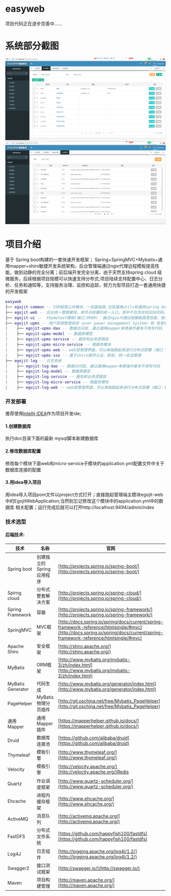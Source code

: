# easyweb
项目代码正在逐步完善中……
# 系统部分截图
![用户管理](doc/截图/用户管理.png)
![日志管理](doc/截图/日志管理.png)
# 项目介绍
 基于 Spring boot构建的一套快速开发框架； Spring+SpringMVC+Mybatis+通用mapper+shiro敏捷开发系统架构，后台管理端通过ngix代理远程模板提高性能，做到动静的完全分离；前后端开发完全分离，由于天然支持spring cloud 级微服务，后续根据项目规模可以快速支持分布式;项目陆续支持配置中心、日志分析、任务和通知等，支持服务治理、监控和追踪，努力为型项目打造一套通用快捷的开发框架
``` lua
easyweb
├── egojit-common -- SSM框架公共模块，一些基础类,包括通用utils和通用spring boot config
├── egojit-web -- 后台统一管理模块，单节点部署的统一入口，其中不包含任何实际代码，实际代码被写在各个模块中（端口：9494）
├── egojit-ui --  thymeleaf模板(端口:9999)  通过ngix代理远程模板提高性能，做到动静的完全分离；前后端开发完全分离
├── egojit-upms -- 用户权限管理系统（user power management System）和 登录管理
|    ├── egojit-upms-dao -- 数据访问层，通过通用mapper单表操作基本不用写代码
|    ├── egojit-upms-model -- 数据库模型
|    ├── egojit-upms-service -- 服务和业务逻辑层
|    ├── egojit-upms-micro-service -- 微服务模块
|    ├── egojit-upms-web -- web层管理界面，可以单独跑起来进行分布式部署（端口：9393）
|    ├── egojit-upms-sso -- 基于shiro提供认证、授权、统一会话管理
├── egojit-log -- 日志系统
|    ├── egojit-log-dao -- 数据访问层，通过通用mapper单表操作基本不用写代码
|    ├── egojit-log-model -- 数据库模型
|    ├── egojit-log-service -- 服务和业务逻辑层
|    ├── egojit-log-micro-service -- 微服务模块
|    ├── egojit-log-web -- web层管理界面，可以单独跑起来进行分布式部署（端口：9595）
```
### 开发部署
推荐使用[Intellij IDEA](http://www.jetbrains.com/idea/)作为项目开发ide;
#### 1.创建数据库
执行doc目录下面的最新 mysql脚本新建数据库
#### 2.修改数据库配置
修改每个模块下面web和micro-service子模块的application.yml配置文件中关于数据库连接的配置
#### 3.用idea导入项目
用idea导入项目pom文件以project方式打开；直接跑起管理端主模块egojit-web中的EgojitWebApplication;当然别忘记修改这个模块中的application.yml中的数据库
相关配置；运行完成后就可以打开http://localhost:9494/admin/index
### 技术选型

#### 后端技术:
技术 | 名称 | 官网
----|------|----
Spring boot | 创建独立的Spring应用程序 |[http://projects.spring.io/spring-boot/](http://projects.spring.io/spring-boot/)
Spirng cloud | 分布式整套解决方案 | [http://projects.spring.io/spring-cloud/](http://projects.spring.io/spring-cloud/)
Spring Framework | 容器  | [http://projects.spring.io/spring-framework/](http://projects.spring.io/spring-framework/)
SpringMVC | MVC框架  | [http://docs.spring.io/spring/docs/current/spring-framework-reference/htmlsingle/#mvc](http://docs.spring.io/spring/docs/current/spring-framework-reference/htmlsingle/#mvc)
Apache Shiro | 安全框架  | [http://shiro.apache.org/](http://shiro.apache.org/)
MyBatis | ORM框架  | [http://www.mybatis.org/mybatis-3/zh/index.html](http://www.mybatis.org/mybatis-3/zh/index.html)
MyBatis Generator | 代码生成  | [http://www.mybatis.org/generator/index.html](http://www.mybatis.org/generator/index.html)
PageHelper | MyBatis物理分页插件  | [http://git.oschina.net/free/Mybatis_PageHelper](http://git.oschina.net/free/Mybatis_PageHelper)
通用Mapper | 通用Mapper插件 | [https://mapperhelper.github.io/docs/](https://mapperhelper.github.io/docs/)
Druid | 数据库连接池  | [https://github.com/alibaba/druid](https://github.com/alibaba/druid)
Thymeleaf | 模板引擎  | [http://www.thymeleaf.org/](http://www.thymeleaf.org/)
Velocity | 模板引擎  | [http://velocity.apache.org/](http://velocity.apache.org/)Redis | 分布式缓存数据库  | [https://redis.io/](https://redis.io/)
Quartz | 作业调度框架  | [http://www.quartz-scheduler.org/](http://www.quartz-scheduler.org/)
Ehcache | 进程内缓存框架  | [http://www.ehcache.org/](http://www.ehcache.org/)
ActiveMQ | 消息队列  | [http://activemq.apache.org/](http://activemq.apache.org/)
FastDFS | 分布式文件系统  | [https://github.com/happyfish100/fastdfs](https://github.com/happyfish100/fastdfs)
Log4J | 日志组件  | [http://logging.apache.org/log4j/1.2/](http://logging.apache.org/log4j/1.2/)
Swagger2 | 接口测试框架  | [http://swagger.io/](http://swagger.io/)
Maven | 项目构建管理  | [http://maven.apache.org/](http://maven.apache.org/)

